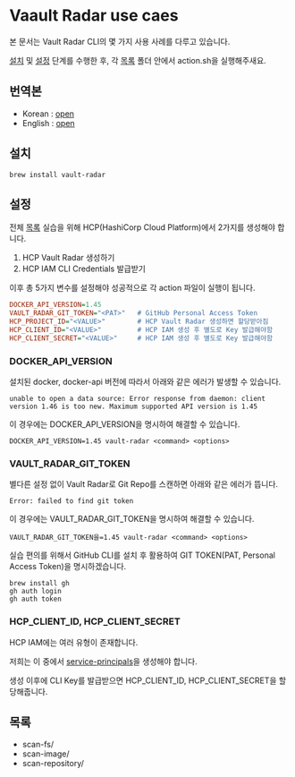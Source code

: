 # Vaault Radar use caes

본 문서는 Vault Radar CLI의 몇 가지 사용 사례를 다루고 있습니다.

[설치](./README_ko.md#설치) 및 [설정](./README_ko.md#설정) 단계를 수행한 후, 각 [목록](./README_ko.md#목록) 폴더 안에서 action.sh을 실행해주새요.

## 번역본

- Korean : [open](./docs/README_ko.md)
- English : [open](./docs/README_en.md)

## 설치

```shell
brew install vault-radar
```

## 설정

전체 [목록](./README_ko.md#목록) 실습을 위해 HCP(HashiCorp Cloud Platform)에서 2가지를 생성해야 합니다.

1. HCP Vault Radar 생성하기
2. HCP IAM CLI Credentials 발급받기

이후 총 5가지 변수를 설정해야 성공적으로 각 action 파일이 실행이 됩니다.

```ini
DOCKER_API_VERSION=1.45
VAULT_RADAR_GIT_TOKEN="<PAT>"   # GitHub Personal Access Token
HCP_PROJECT_ID="<VALUE>"        # HCP Vault Radar 생성하면 할당받아짐
HCP_CLIENT_ID="<VALUE>"         # HCP IAM 생성 후 별도로 Key 발급해야함
HCP_CLIENT_SECRET="<VALUE>"     # HCP IAM 생성 후 별도로 Key 발급해야함
```

### DOCKER_API_VERSION

설치된 docker, docker-api 버전에 따라서 아래와 같은 에러가 발생할 수 있습니다.

```shell
unable to open a data source: Error response from daemon: client version 1.46 is too new. Maximum supported API version is 1.45
```

이 경우에는 DOCKER_API_VERSION을 명시하여 해결할 수 있습니다.

```shell
DOCKER_API_VERSION=1.45 vault-radar <command> <options>
```

### VAULT_RADAR_GIT_TOKEN

별다른 설정 없이 Vault Radar로 Git Repo를 스캔하면 아래와 같은 에러가 뜹니다.

```shell
Error: failed to find git token
```

이 경우에는 VAULT_RADAR_GIT_TOKEN을 명시하여 해결할 수 있습니다.

```shell
VAULT_RADAR_GIT_TOKEN을=1.45 vault-radar <command> <options>
```

실습 편의를 위해서 GitHub CLI를 설치 후 활용하여 GIT TOKEN(PAT, Personal Access Token)을 명시하겠습니다.

```shell
brew install gh
gh auth login
gh auth token
```

### HCP_CLIENT_ID, HCP_CLIENT_SECRET

HCP IAM에는 여러 유형이 존재합니다.

저희는 이 중에서 [service-principals](https://developer.hashicorp.com/hcp/docs/cli/commands/iam/service-principals)을 생성해야 합니다.

생성 이후에 CLI Key를 발급받으면 HCP_CLIENT_ID, HCP_CLIENT_SECRET을 할당해줍니다.

## 목록

- scan-fs/
- scan-image/
- scan-repository/